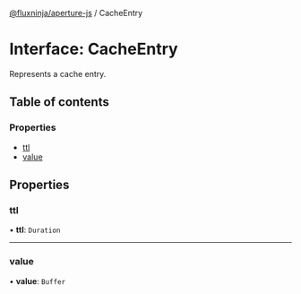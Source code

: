 [@fluxninja/aperture-js](../README.md) / CacheEntry

# Interface: CacheEntry

Represents a cache entry.

## Table of contents

### Properties

- [ttl](CacheEntry.md#ttl)
- [value](CacheEntry.md#value)

## Properties

### ttl

• **ttl**: `Duration`

___

### value

• **value**: `Buffer`
